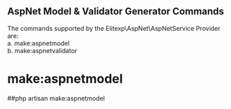 ## AspNet Model & Validator Generator Commands

The commands supported by the Elitexp\AspNet\AspNetService Provider are:<br/>
a. make:aspnetmodel <br/>
b. make:aspnetvalidator <br/>

# make:aspnetmodel

##php artisan make:aspnetmodel <modelName>
